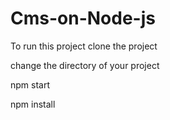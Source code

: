 # Cms-on-Node-js





To run this project clone the project



change the directory of your project



npm start



npm install






